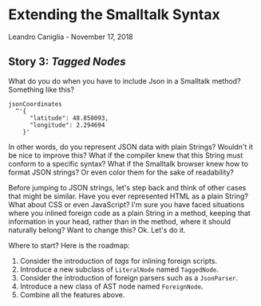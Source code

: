# Extending the Smalltalk Syntax
Leandro Caniglia - November 17, 2018

**Story 3:** *Tagged Nodes*
--

What do you do when you have to include Json in a Smalltalk method? Something like this?
```
jsonCoordinates
  ^'{
      "latitude": 48.858093,
      "longitude": 2.294694
    }'
```
In other words, do you represent JSON data with plain Strings? Wouldn't it be nice to improve this? What if the compiler knew that this String must conform to a specific syntax? What if the Smalltalk browser knew how to format JSON strings? Or even color them for the sake of readability?

Before jumping to JSON strings, let's step back and think of other cases that might be similar. Have you ever represented HTML as a plain String? What about CSS or even JavaScript? I'm sure you have faced situations where you inlined foreign code as a plain String in a method, keeping that information in your head, rather than in the method, where it should naturally belong? Want to change this? Ok. Let's do it.

Where to start? Here is the roadmap:

1. Consider the introduction of _tags_ for inlining foreign scripts.
2. Introduce a new subclass of `LiteralNode` named `TaggedNode`.
3. Consider the introduction of foreign parsers such as a `JsonParser`.
4. Introduce a new class of AST node named `ForeignNode`.
5. Combine all the features above.
